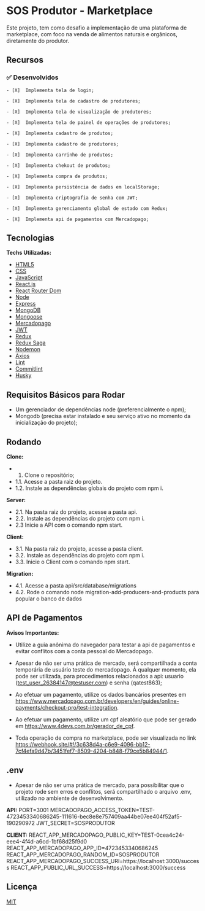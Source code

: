 # SOS Produtor - Marketplace

Este projeto, tem como desafio a implementação de uma plataforma de marketplace, com foco na venda de alimentos naturais e orgânicos, diretamente do produtor.


## Recursos

### ✅  Desenvolvidos

    - [X]  Implementa tela de login;

    - [X]  Implementa tela de cadastro de produtores;

    - [X]  Implementa tela de visualização de produtores;

    - [X]  Implementa tela de painel de operações de produtores;

    - [X]  Implementa cadastro de produtos;

    - [X]  Implementa cadastro de produtores;

    - [X]  Implementa carrinho de produtos;

    - [X]  Implementa chekout de produtos;

    - [X]  Implementa compra de produtos;

    - [X]  Implementa persistência de dados em localStorage;

    - [X]  Implementa criptografia de senha com JWT;

    - [X]  Implementa gerenciamento global de estado com Redux;

    - [X]  Implementa api de pagamentos com Mercadopago;


## Tecnologias

**Techs Utilizadas:**
- [HTML5](https://developer.mozilla.org/en-US/docs/Glossary/HTML5)
- [CSS](https://developer.mozilla.org/en-US/docs/Glossary/css)
- [JavaScript](https://developer.mozilla.org/en-US/docs/Glossary/JavaScript)
- [React.js](https://reactjs.org/docs/getting-started.html)
- [React Router Dom](https://reactrouter.com/web/guides/quick-start)
- [Node](https://nodejs.org/en/)
- [Express](https://expressjs.com/)
- [MongoDB](https://www.mongodb.com/)
- [Mongoose](https://mongoosejs.com/)
- [Mercadopago](https://www.mercadopago.com.br/developers/en/reference)
- [JWT](https://jwt.io/)
- [Redux](https://redux.js.org/)
- [Redux Saga](https://redux-saga.js.org/)
- [Nodemon](https://www.npmjs.com/package/nodemon)
- [Axios](https://github.com/axios/axios)
- [Lint](https://www.npmjs.com/package/lint)
- [Commitlint](https://www.npmjs.com/package/commitlint)
- [Husky](https://www.npmjs.com/package/husky)


## Requisitos Básicos para Rodar

- Um gerenciador de dependências node (preferencialmente o npm);
- Mongodb (precisa estar instalado e seu serviço ativo no momento da inicialização do projeto);


## Rodando

**Clone:**
- 1. Clone o repositório;
- 1.1. Acesse a pasta raiz do projeto.
- 1.2. Instale as dependências globais do projeto com npm i.

**Server:**
- 2.1. Na pasta raiz do projeto, acesse a pasta api.
- 2.2. Instale as dependências do projeto com npm i.
- 2.3 Inicie a API com o comando npm start.

**Client:**
- 3.1. Na pasta raiz do projeto, acesse a pasta client.
- 3.2. Instale as dependências do projeto com npm i.
- 3.3. Inicie o Client com o comando npm start.

**Migration:**
- 4.1. Acesse a pasta api/src/database/migrations
- 4.2. Rode o comando node migration-add-producers-and-products para popular o banco de dados


## API de Pagamentos

**Avisos Importantes:**
- Utilize a guia anônima do navegador para testar a api de pagamentos e evitar conflitos com a conta pessoal do Mercadopago.

- Apesar de não ser uma prática de mercado, será compartilhada a conta temporária de usuário teste do mercadopago. À qualquer momento, ela pode ser utilizada, para procedimentos relacionados a api: usuario (test_user_26384147@testuser.com) e senha (qatest863);

- Ao efetuar um pagamento, utilize os dados bancários presentes em https://www.mercadopago.com.br/developers/en/guides/online-payments/checkout-pro/test-integration.

- Ao efetuar um pagamento, utilize um cpf aleatório que pode ser gerado em https://www.4devs.com.br/gerador_de_cpf.

- Toda operação de compra no marketplace, pode ser visualizada no link https://webhook.site/#!/3c638d4a-c6e9-4096-bb12-7cf4efa9d47b/3451fef7-8509-4204-b848-f79ce5b84944/1.



## .env
- Apesar de não ser uma prática de mercado, para possibilitar que o projeto rode sem erros e conflitos, será compartilhado o arquivo .env, utilizado no ambiente de desenvolvimento.

**API:**
PORT=3001
MERCADOPAGO_ACCESS_TOKEN=TEST-4723453340686245-111616-bec8e8e757409aa44be07ee404f52af5-190290972
JWT_SECRET=SOSPRODUTOR

**CLIENT:**
REACT_APP_MERCADOPAGO_PUBLIC_KEY=TEST-0cea4c24-eee4-4f4d-a6cd-1bf68d25f9d0
REACT_APP_MERCADOPAGO_APP_ID=4723453340686245
REACT_APP_MERCADOPAGO_RANDOM_ID=SOSPRODUTOR
REACT_APP_MERCADOPAGO_SUCCESS_URI=https://localhost:3000/success
REACT_APP_PUBLIC_URL_SUCCESS=https://localhost:3000/success

## Licença

[MIT](https://choosealicense.com/licenses/mit/)
